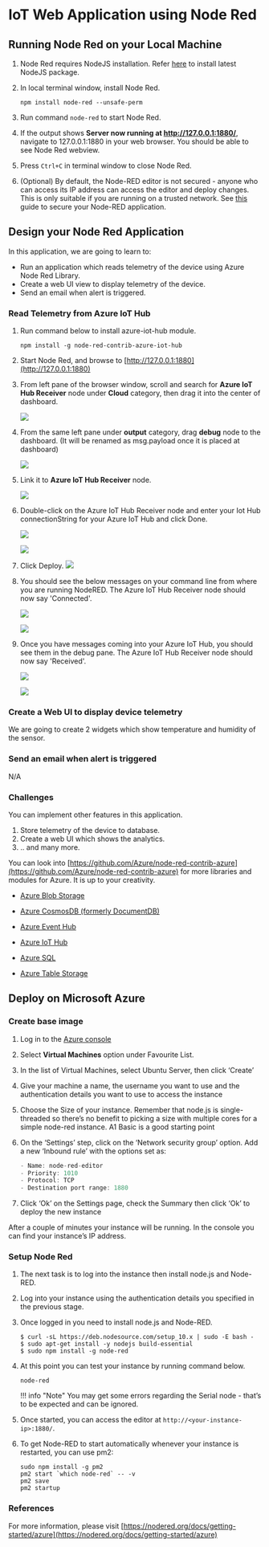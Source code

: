 # IoT Web Application using Node Red

## Running Node Red on your Local Machine
1. Node Red requires NodeJS installation. Refer [here](https://nodejs.org/en/) to install latest NodeJS package.

2. In local terminal window, install Node Red.
    
    ```
    npm install node-red --unsafe-perm
    ```

3. Run command `node-red` to start Node Red.

4. If the output shows **Server now running at http://127.0.0.1:1880/**, navigate to 127.0.0.1:1880 in your web browser. You should be able to see Node Red webview.

5. Press `Ctrl+C` in terminal window to close Node Red.

6. (Optional) By default, the Node-RED editor is not secured - anyone who can access its IP address can access the editor and deploy changes. This is only suitable if you are running on a trusted network. See [this](https://nodered.org/docs/user-guide/runtime/securing-node-red) guide to secure your Node-RED application.

## Design your Node Red Application

In this application, we are going to learn to:
- Run an application which reads telemetry of the device using Azure Node Red Library.
- Create a web UI view to display telemetry of the device.
- Send an email when alert is triggered.

### Read Telemetry from Azure IoT Hub
1.  Run command below to install azure-iot-hub module.
    
    ```
    npm install -g node-red-contrib-azure-iot-hub
    ```

2. Start Node Red, and browse to [http://127.0.0.1:1880](http://127.0.0.1:1880)

3. From left pane of the browser window, scroll and search for **Azure IoT Hub Receiver** node under **Cloud** category, then drag it into the center of dashboard.
    
    ![](media/azureiot-hub-receiver-node.png)

4. From the same left pane under **output** category, drag **debug** node to the dashboard. (It will be renamed as msg.payload once it is placed at dashboard)
    
    ![](media/debug.png)

5. Link it to **Azure IoT Hub Receiver** node.
    
    ![](media/azure-hub-receiver+debug.png)

6. Double-click on the Azure IoT Hub Receiver node and enter your Iot Hub connectionString for your Azure IoT Hub and click Done.
    
    ![](media/azureiot-hub-receiver-node.png)

    ![](media/azureiot-hub-receiver-input.png)


7. Click Deploy.
    ![](media/deploy.png)

8. You should see the below messages on your command line from where you are running NodeRED. The Azure IoT Hub Receiver node should now say 'Connected'.
    
    ![](media/azureiot-hub-receiver-cmd_logs.png)

    ![](media/azureiot-hub-receiver-node-connected.png)


9. Once you have messages coming into your Azure IoT Hub, you should see them in the debug pane. The Azure IoT Hub Receiver node should now say 'Received'.
    
    ![](media/azureiot-hub-receiver-node-received.png)
    
    ![](media/azureiot-hub-receiver-output.png)

### Create a Web UI to display device telemetry

We are going to create 2 widgets which show temperature and humidity of the sensor.

### Send an email when alert is triggered

N/A

### Challenges
You can implement other features in this application.

1. Store telemetry of the device to database.
2. Create a web UI which shows the analytics.
3. .. and many more.

You can look into [https://github.com/Azure/node-red-contrib-azure](https://github.com/Azure/node-red-contrib-azure) for more libraries and modules for Azure. It is up to your creativity.
- [Azure Blob Storage](https://github.com/Azure/node-red-contrib-azure/tree/master/blob-storage)

- [Azure CosmosDB (formerly DocumentDB)]("https://github.com/Azure/node-red-contrib-azure/tree/master/documentdb)

- [Azure Event Hub](https://github.com/Azure/node-red-contrib-azure/tree/master/event-hub)

- [Azure IoT Hub](https://github.com/Azure/node-red-contrib-azure/tree/master/iot-hub)

- [Azure SQL](https://github.com/Azure/node-red-contrib-azure/tree/master/sql)

- [Azure Table Storage](https://github.com/Azure/node-red-contrib-azure/tree/master/table-storage)

## Deploy on Microsoft Azure

### Create base image

1. Log in to the [Azure console](https://portal.azure.com/)

2. Select **Virtual Machines** option under Favourite List.

3. In the list of Virtual Machines, select Ubuntu Server, then click ‘Create’

4. Give your machine a name, the username you want to use and the authentication details you want to use to access the instance

4. Choose the Size of your instance. Remember that node.js is single-threaded so there’s no benefit to picking a size with multiple cores for a simple node-red instance. A1 Basic is a good starting point

5. On the ‘Settings’ step, click on the ‘Network security group’ option. Add a new ‘Inbound rule’ with the options set as:
    ```c
    - Name: node-red-editor
    - Priority: 1010
    - Protocol: TCP
    - Destination port range: 1880
    ```
6. Click ‘Ok’ on the Settings page, check the Summary then click ‘Ok’ to deploy the new instance

After a couple of minutes your instance will be running. In the console you can find your instance’s IP address.

### Setup Node Red

1. The next task is to log into the instance then install node.js and Node-RED.

2. Log into your instance using the authentication details you specified in the previous stage.

3. Once logged in you need to install node.js and Node-RED.

    ```
    $ curl -sL https://deb.nodesource.com/setup_10.x | sudo -E bash -
    $ sudo apt-get install -y nodejs build-essential
    $ sudo npm install -g node-red
    ```

4. At this point you can test your instance by running command below.
    
    ```
    node-red
    ```

    !!! info "Note"
        You may get some errors regarding the Serial node - that’s to be expected and can be ignored.

5. Once started, you can access the editor at `http://<your-instance-ip>:1880/`.

6. To get Node-RED to start automatically whenever your instance is restarted, you can use pm2:

    ```
    sudo npm install -g pm2
    pm2 start `which node-red` -- -v
    pm2 save
    pm2 startup
    ```
    
### References
For more information, please visit [https://nodered.org/docs/getting-started/azure](https://nodered.org/docs/getting-started/azure)
